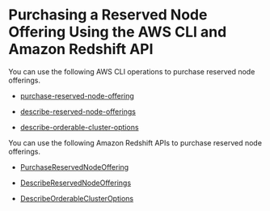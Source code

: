 # Purchasing a Reserved Node Offering Using the AWS CLI and Amazon Redshift API<a name="purchase-reserved-node-offering-apicli"></a>

You can use the following AWS CLI operations to purchase reserved node offerings\.

+ [purchase\-reserved\-node\-offering](http://docs.aws.amazon.com/cli/latest/reference/redshift/purchase-reserved-node-offering.html)

+ [describe\-reserved\-node\-offerings](http://docs.aws.amazon.com/cli/latest/reference/redshift/describe-reserved-node-offerings.html)

+ [describe\-orderable\-cluster\-options](http://docs.aws.amazon.com/cli/latest/reference/redshift/describe-orderable-cluster-options.html)

 You can use the following Amazon Redshift APIs to purchase reserved node offerings\.

+ [ PurchaseReservedNodeOffering](http://docs.aws.amazon.com/redshift/latest/APIReference/API_PurchaseReservedNodeOffering.html)

+ [DescribeReservedNodeOfferings](http://docs.aws.amazon.com/redshift/latest/APIReference/API_DescribeReservedNodeOfferings.html)

+ [DescribeOrderableClusterOptions](http://docs.aws.amazon.com/redshift/latest/APIReference/API_DescribeOrderableClusterOptions.html)